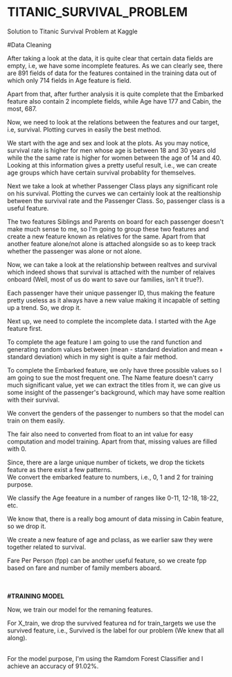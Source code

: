 # TITANIC_SURVIVAL_PROBLEM
Solution to Titanic Survival Problem at Kaggle

#Data Cleaning


After taking a look at the data, it is quite clear that certain data fields are empty, i.e, we have some incomplete features.
As we can clearly see, there are 891 fields of data for the features contained in the training data out of which only 714 fields in Age feature is field.<br>


Apart from that, after further analysis it is quite complete that the Embarked feature also contain 2 incomplete fields, while Age have 177 and Cabin, the most, 687.<br>


Now, we need to look at the relations between the features and our target, i.e, survival. Plotting curves in easily the best method.<br>


We start with the age and sex and look at the plots. As you may notice, survival rate is higher for men whose age is between 18 and 30 years old while the the same rate is higher for women between the age of 14 and 40. Looking at this information gives a pretty useful result, i.e., we can create age groups which have certain survival probablity for themselves.<br>


Next we take a look at whether Passenger Class plays any significant role on his survival. Plotting the curves we can certainly look at the realtionship between the survival rate and the Passenger Class. So, passenger class is a useful feature.<br>


The two features Siblings and Parents on board for each passenger doesn't make much sense to me, so I'm going to group these two features and create a new feature known as relatives for the same. Apart from that another feature alone/not alone is attached alongside so as to keep track whether the passenger was alone or not alone.<br>


Now, we can take a look at the relationship between realtves and survival which indeed shows that survival is attached with the number of relaives onboard (Well, most of us do want to save our families, isn't it true?).<br>


Each passenger have their unique passenger ID, thus making the feature pretty useless as it always have a new value making it incapable of setting up a trend. So, we drop it.<br>


Next up, we need to complete the incomplete data. I started with the Age feature first.<br>


To complete the age feature I am going to use the rand function and generating random values between (mean - standard deviation and mean + standard deviation) which in my sight is quite a fair method.<br>


To complete the Embarked feature, we only have three possible values so I am going to sue the most frequent one.<rb>
The Name feature doesn't carry much significant value, yet we can extract the titles from it, we can give us some insight of the passenger's background, which may have some realtion with their survival.<br>
  
  
We convert the genders of the passenger to numbers so that the model can train on them easily.<br>


The fair also need to converted from float to an int value for easy computation and model training. Apart from that, missing values are filled with 0.<br>


Since, there are a large unique number of tickets, we drop the tickets feature as there exist a few patterns.<br>
We convert the embarked feature to numbers, i.e., 0, 1 and 2 for training purpose.<br>


We classify the Age feeature in a number of ranges like 0-11, 12-18, 18-22, etc.<br>


We know that, there is a really bog amount of data missing in Cabin feature, so we drop it.<br>


We create a new feature of age and pclass, as we earlier saw they were together related to survival.<br>


Fare Per Person (fpp) can be another useful feature, so we create fpp based on fare and number of family members aboard.<br>


  <br><br><b>#TRAINING MODEL</b><br>
  
  
Now, we train our model for the remaning features.<br>


For X_train, we drop the survived featurea nd for train_targets we use the survived feature, i.e., Survived is the label for our problem (We knew that all along).<br><br>


For the model purpose, I'm using the Ramdom Forest Classifier and I achieve an accuracy of 91.02%.
